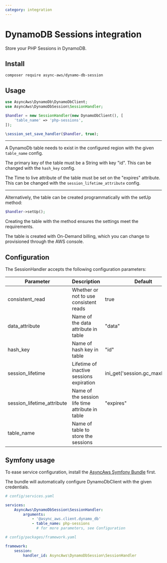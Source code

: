 ```yaml
---
category: integration
---
```


# DynamoDB Sessions integration

Store your PHP Sessions in DynamoDB.

## Install

```shell
composer require async-aws/dynamo-db-session
```

## Usage

```php
use AsyncAws\DynamoDb\DynamoDbClient;
use AsyncAws\DynamoDbSession\SessionHandler;

$handler = new SessionHandler(new DynamoDbClient(), [
    'table_name' => 'php-sessions',
]);

\session_set_save_handler($handler, true);
```

---

A DynamoDb table needs to exist in the configured region with the given `table_name` config.

The primary key of the table must be a String with key "id". This can be changed with the `hash_key` config.

The Time to live attribute of the table must be set on the "expires" attribute. This can be changed with the `session_lifetime_attribute` config.

---

Alternatively, the table can be created programmatically with the setUp method:

```php
$handler->setUp();
```

Creating the table with the method ensures the settings meet the requirements.

The table is created with On-Demand billing, which you can change to provisioned through the AWS console.

## Configuration

The SessionHandler accepts the following configuration parameters:

| Parameter                  | Description                                      | Default                           |
|----------------------------|--------------------------------------------------|-----------------------------------|
| consistent_read            | Whether or not to use consistent reads           | true                              |
| data_attribute             | Name of the data attribute in table              | "data"                            |
| hash_key                   | Name of hash key in table                        | "id"                              |
| session_lifetime           | Lifetime of inactive sessions expiration         | ini_get('session.gc_maxlifetime') |
| session_lifetime_attribute | Name of the session life time attribute in table | "expires"                         |
| table_name                 | Name of table to store the sessions              |                                   |

## Symfony usage

To ease service configuration, install the [AsyncAws Symfony Bundle](./symfony-bundle.md) first.

The bundle will automatically configure DynamoDbClient with the given credentials.

```yaml
# config/services.yaml

services:
    AsyncAws\DynamoDbSession\SessionHandler:
        arguments:
            - '@async_aws.client.dynamo_db'
            - table_name: php-sessions
              # for more parameters, see Configuration
```

```yaml
# config/packages/framework.yaml

framework:
    session:
        handler_id: AsyncAws\DynamoDbSession\SessionHandler
```
